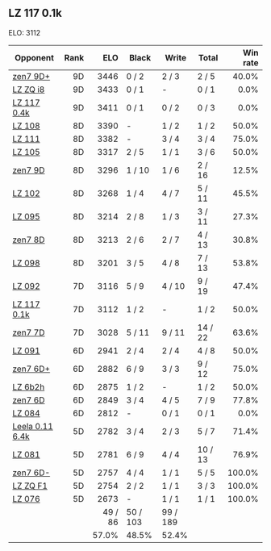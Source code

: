 ## LZ 117 0.1k ##

ELO: 3112

Opponent | Rank | ELO | Black | Write | Total | Win rate
---------|-----:|----:|-------|-------|-------|-------:
[zen7 9D+](zen7%209D+.md) | 9D | 3446 | 0 / 2 | 2 / 3 | 2 / 5 | 40.0%
[LZ ZQ i8](LZ%20ZQ%20i8.md) | 9D | 3433 | 0 / 1 | - | 0 / 1 | 0.0%
[LZ 117 0.4k](LZ%20117%200.4k.md) | 9D | 3411 | 0 / 1 | 0 / 2 | 0 / 3 | 0.0%
[LZ 108](LZ%20108.md) | 8D | 3390 | - | 1 / 2 | 1 / 2 | 50.0%
[LZ 111](LZ%20111.md) | 8D | 3382 | - | 3 / 4 | 3 / 4 | 75.0%
[LZ 105](LZ%20105.md) | 8D | 3317 | 2 / 5 | 1 / 1 | 3 / 6 | 50.0%
[zen7 9D](zen7%209D.md) | 8D | 3296 | 1 / 10 | 1 / 6 | 2 / 16 | 12.5%
[LZ 102](LZ%20102.md) | 8D | 3268 | 1 / 4 | 4 / 7 | 5 / 11 | 45.5%
[LZ 095](LZ%20095.md) | 8D | 3214 | 2 / 8 | 1 / 3 | 3 / 11 | 27.3%
[zen7 8D](zen7%208D.md) | 8D | 3213 | 2 / 6 | 2 / 7 | 4 / 13 | 30.8%
[LZ 098](LZ%20098.md) | 8D | 3201 | 3 / 5 | 4 / 8 | 7 / 13 | 53.8%
[LZ 092](LZ%20092.md) | 7D | 3116 | 5 / 9 | 4 / 10 | 9 / 19 | 47.4%
[LZ 117 0.1k](LZ%20117%200.1k.md) | 7D | 3112 | 1 / 2 | - | 1 / 2 | 50.0%
[zen7 7D](zen7%207D.md) | 7D | 3028 | 5 / 11 | 9 / 11 | 14 / 22 | 63.6%
[LZ 091](LZ%20091.md) | 6D | 2941 | 2 / 4 | 2 / 4 | 4 / 8 | 50.0%
[zen7 6D+](zen7%206D+.md) | 6D | 2882 | 6 / 9 | 3 / 3 | 9 / 12 | 75.0%
[LZ 6b2h](LZ%206b2h.md) | 6D | 2875 | 1 / 2 | - | 1 / 2 | 50.0%
[zen7 6D](zen7%206D.md) | 6D | 2849 | 3 / 4 | 4 / 5 | 7 / 9 | 77.8%
[LZ 084](LZ%20084.md) | 6D | 2812 | - | 0 / 1 | 0 / 1 | 0.0%
[Leela 0.11 6.4k](Leela%200.11%206.4k.md) | 5D | 2782 | 3 / 4 | 2 / 3 | 5 / 7 | 71.4%
[LZ 081](LZ%20081.md) | 5D | 2781 | 6 / 9 | 4 / 4 | 10 / 13 | 76.9%
[zen7 6D-](zen7%206D-.md) | 5D | 2757 | 4 / 4 | 1 / 1 | 5 / 5 | 100.0%
[LZ ZQ F1](LZ%20ZQ%20F1.md) | 5D | 2754 | 2 / 2 | 1 / 1 | 3 / 3 | 100.0%
[LZ 076](LZ%20076.md) | 5D | 2673 | - | 1 / 1 | 1 / 1 | 100.0%
 | | | 49 / 86 | 50 / 103 | 99 / 189 | 
 | | | 57.0% | 48.5% | 52.4% | 
